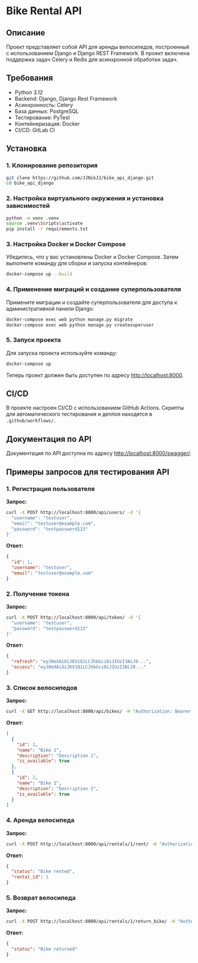 # Bike Rental API

## Описание

Проект представляет собой API для аренды велосипедов, построенный с использованием Django и Django REST Framework. В проект включена поддержка задач Celery и Redis для асинхронной обработки задач.

## Требования

- Python 3.12
- Backend: Django, Django Rest Framework
- Асинхронность: Celery
- База данных: PostgreSQL
- Тестирование: PyTest
- Контейнеризация: Docker
- CI/CD: GitLab CI
## Установка

### 1. Клонирование репозитория

```bash
git clone https://github.com/JJNikJJ/bike_api_django.git
cd bike_api_django
```

### 2. Настройка виртуального окружения и установка зависимостей

```bash
python -m venv .venv
source .venv\Scripts\activate
pip install -r requirements.txt
```

### 3. Настройка Docker и Docker Compose

Убедитесь, что у вас установлены Docker и Docker Compose. Затем выполните команду для сборки и запуска контейнеров:

```bash
docker-compose up --build
```

### 4. Применение миграций и создание суперпользователя

Примените миграции и создайте суперпользователя для доступа к административной панели Django:

```bash
docker-compose exec web python manage.py migrate
docker-compose exec web python manage.py createsuperuser
```

### 5. Запуск проекта

Для запуска проекта используйте команду:

```bash
docker-compose up
```

Теперь проект должен быть доступен по адресу [http://localhost:8000](http://localhost:8000).

## CI/CD

В проекте настроен CI/CD с использованием GitHub Actions. Скрипты для автоматического тестирования и деплоя находятся в `.github/workflows/`.

## Документация по API

Документация по API доступна по адресу [http://localhost:8000/swagger/](http://localhost:8000/swagger/).

## Примеры запросов для тестирования API

### 1. Регистрация пользователя

**Запрос:**

```bash
curl -X POST http://localhost:8000/api/users/ -d '{
  "username": "testuser",
  "email": "testuser@example.com",
  "password": "testpassword123"
}'
```

**Ответ:**

```json
{
  "id": 1,
  "username": "testuser",
  "email": "testuser@example.com"
}
```

### 2. Получение токена

**Запрос:**

```bash
curl -X POST http://localhost:8000/api/token/ -d '{
  "username": "testuser",
  "password": "testpassword123"
}'
```

**Ответ:**

```json
{
  "refresh": "eyJ0eXAiOiJKV1QiLCJhbGciOiJIUzI1NiJ9...",
  "access": "eyJ0eXAiOiJKV1QiLCJhbGciOiJIUzI1NiJ9..."
}
```

### 3. Список велосипедов

**Запрос:**

```bash
curl -X GET http://localhost:8000/api/bikes/ -H "Authorization: Bearer <your_access_token>"
```

**Ответ:**

```json
[
  {
    "id": 1,
    "name": "Bike 1",
    "description": "Description 1",
    "is_available": true
  },
  {
    "id": 2,
    "name": "Bike 2",
    "description": "Description 2",
    "is_available": true
  }
]
```

### 4. Аренда велосипеда

**Запрос:**

```bash
curl -X POST http://localhost:8000/api/rentals/1/rent/ -H "Authorization: Bearer <your_access_token>"
```

**Ответ:**

```json
{
  "status": "Bike rented",
  "rental_id": 1
}
```

### 5. Возврат велосипеда

**Запрос:**

```bash
curl -X POST http://localhost:8000/api/rentals/1/return_bike/ -H "Authorization: Bearer <your_access_token>"
```

**Ответ:**

```json
{
  "status": "Bike returned"
}
```
